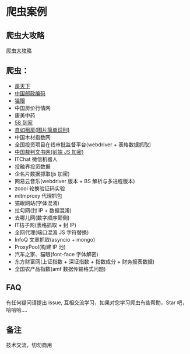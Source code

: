 # 爬虫案例

## 爬虫大攻略

[爬虫大攻略](爬虫大攻略.xmind)

## 爬虫：

- [房天下](ChinaHousePrice)
- [中国邮政编码](Code)
- [猫眼](maoyan)
- 中国房价行情网
- 康美中药
- [58 到家](58daojia)
- [自如租房(图片简单识别)](ziru)
- 中国木材指数网
- 全国投资项目在线审批监督平台(webdriver + 表格数据抓取)
- [中国裁判文书网(前端 JS 加密)](wenshu)
- ITChat 微信机器人
- 投融界投资数据
- 企名片数据抓取(js 加密)
- 网易云音乐(webdriver 版本 + BS 解析与多进程版本)
- zcool 轮换验证码实验
- mitmproxy 代理抓包
- 猫眼网站(字体混淆)
- 拉勾网(封 IP + 数据混淆)
- 去哪儿网(数字顺序颠倒)
- IT桔子网(表格抓取 + 封 IP)
- 全网代理(端口混淆 JS 字符替换)
- InfoQ 文章抓取(asyncio + mongo)
- ProxyPool(构建 IP 池)
- 汽车之家、猫眼(font-face 字体解密)
- 东方财富网(上证指数 + 深证指数 + 指数成分 + 财务报表数据)
- 全国农产品指数(amf 数据传输格式问题)

## FAQ

有任何疑问请提出 issue, 互相交流学习，如果对您学习爬虫有些帮助，Star 吧，哈哈哈....

## 备注

技术交流，切勿商用